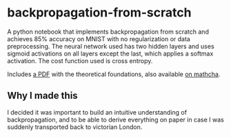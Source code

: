 # backpropagation-from-scratch
 A python notebook that implements backpropagation from scratch and achieves 85% accuracy on MNIST with no regularization or data preprocessing. The neural network used has two hidden layers and uses sigmoid activations on all layers except the last, which applies a softmax activation. The cost function used is cross entropy.
 
 Includes [a PDF](/backpropagation-from-scratch.pdf) with the theoretical foundations, also available [on mathcha](https://www.mathcha.io/editor/vrmV3C1KFnvu2Dx3ewh7rgr54fBOvJL2TzoNWNe).
 
## Why I made this

I decided it was important to build an intuitive understanding of backpropagation, and to be able to derive everything on paper in case I was suddenly transported back to victorian London.
